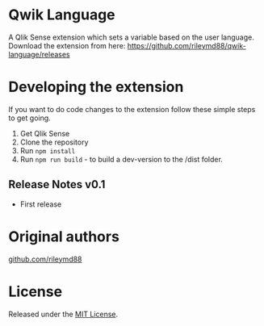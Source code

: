 # Qwik Language
A Qlik Sense extension which sets a variable based on the user language. Download the extension from here: https://github.com/rileymd88/qwik-language/releases 


# Developing the extension
If you want to do code changes to the extension follow these simple steps to get going.

1. Get Qlik Sense
2. Clone the repository
3. Run `npm install`
4. Run `npm run build` - to build a dev-version to the /dist folder.

## Release Notes v0.1
* First release

# Original authors
[github.com/rileymd88](https://github.com/rileymd88)

# License
Released under the [MIT License](LICENSE).
